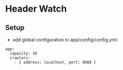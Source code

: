 Header Watch
============

Setup
-----

- add global configuration to app/config/config.yml:

```
app:
  capacity: 10
  crawlers:
    - { address: localhost, port: 8080 }
```

